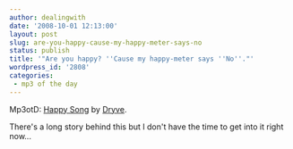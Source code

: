 ```yaml
---
author: dealingwith
date: '2008-10-01 12:13:00'
layout: post
slug: are-you-happy-cause-my-happy-meter-says-no
status: publish
title: '"Are you happy? ''Cause my happy-meter says ''No''."'
wordpress_id: '2808'
categories:
 - mp3 of the day
---
```


Mp3otD: [Happy Song][1] by [Dryve][2].

There's a long story behind this but I don't have the time to get into it
right now...

   [1]: http://danielsjourney.com/blog/files/2008/10/Happy.mp3

   [2]: http://www.last.fm/music/Dryve


